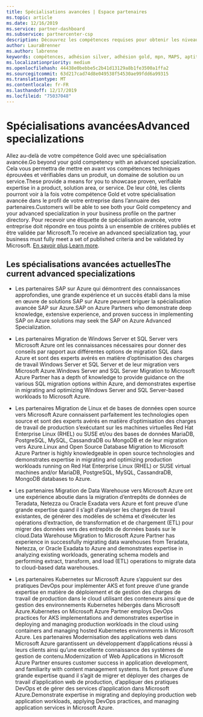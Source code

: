 ```yaml
---
title: Spécialisations avancées | Espace partenaires
ms.topic: article
ms.date: 12/16/2019
ms.service: partner-dashboard
ms.subservice: partnercenter-csp
description: Découvrez les compétences requises pour obtenir les niveaux d’adhésion Gold ou Silver.
author: LauraBrenner
ms.author: labrenne
keywords: compétences, adhésion silver, adhésion gold, mpn, MAPS, aptitude, Microsoft Partner Network, adhésion au réseau, spécialisations avancées
ms.localizationpriority: medium
ms.openlocfilehash: 44438e0bebbe5c2b41d13129a8b1fe3500a1ffa2
ms.sourcegitcommit: 63d217cad74d8e049538f54530ae99fdd6a99315
ms.translationtype: MT
ms.contentlocale: fr-FR
ms.lasthandoff: 12/17/2019
ms.locfileid: "75037048"
---
```

# <a name="advanced-specializations"></a><span data-ttu-id="6e2b5-104">Spécialisations avancées</span><span class="sxs-lookup"><span data-stu-id="6e2b5-104">Advanced specializations</span></span>

<span data-ttu-id="6e2b5-105">Allez au-delà de votre compétence Gold avec une spécialisation avancée.</span><span class="sxs-lookup"><span data-stu-id="6e2b5-105">Go beyond your gold competency with an advanced specialization.</span></span> <span data-ttu-id="6e2b5-106">Cela vous permettra de mettre en avant vos compétences techniques éprouvées et vérifiables dans un produit, un domaine de solution ou un service.</span><span class="sxs-lookup"><span data-stu-id="6e2b5-106">These provide a means for you to showcase proven, verifiable expertise in a product, solution area, or service.</span></span> <span data-ttu-id="6e2b5-107">De leur côté, les clients pourront voir à la fois votre compétence Gold et votre spécialisation avancée dans le profil de votre entreprise dans l’annuaire des partenaires.</span><span class="sxs-lookup"><span data-stu-id="6e2b5-107">Customers will be able to see both your Gold competency and your advanced specialization in your business profile on the partner directory.</span></span> <span data-ttu-id="6e2b5-108">Pour recevoir une étiquette de spécialisation avancée, votre entreprise doit répondre en tous points à un ensemble de critères publiés et être validée par Microsoft.</span><span class="sxs-lookup"><span data-stu-id="6e2b5-108">To receive an advanced specialization tag, your business must fully meet a set of published criteria and be validated by Microsoft.</span></span> <span data-ttu-id="6e2b5-109">[En savoir plus](https://partner.microsoft.com/membership/competencies#tab-content-2).</span><span class="sxs-lookup"><span data-stu-id="6e2b5-109">[Learn more](https://partner.microsoft.com/membership/competencies#tab-content-2).</span></span> 

## <a name="the-current-advanced-specializations"></a><span data-ttu-id="6e2b5-110">Les spécialisations avancées actuelles</span><span class="sxs-lookup"><span data-stu-id="6e2b5-110">The current advanced specializations</span></span>

- <span data-ttu-id="6e2b5-111">Les partenaires SAP sur Azure qui démontrent des connaissances approfondies, une grande expérience et un succès établi dans la mise en œuvre de solutions SAP sur Azure peuvent briguer la spécialisation avancée SAP sur Azure.</span><span class="sxs-lookup"><span data-stu-id="6e2b5-111">SAP on Azure Partners who demonstrate deep knowledge, extensive experience, and proven success in implementing SAP on Azure solutions may seek the SAP on Azure Advanced Specialization.</span></span>

- <span data-ttu-id="6e2b5-112">Les partenaires Migration de Windows Server et SQL Server vers Microsoft Azure ont les connaissances nécessaires pour donner des conseils par rapport aux différentes options de migration SQL dans Azure et sont des experts avérés en matière d’optimisation des charges de travail Windows Server et SQL Server et de leur migration vers Microsoft Azure.</span><span class="sxs-lookup"><span data-stu-id="6e2b5-112">Windows Server and SQL Server Migration to Microsoft Azure Partner has a depth of knowledge to provide guidance on the various SQL migration options within Azure, and demonstrates expertise in migrating and optimizing Windows Server and SQL Server-based workloads to Microsoft Azure.</span></span> 

- <span data-ttu-id="6e2b5-113">Les partenaires Migration de Linux et de bases de données open source vers Microsoft Azure connaissent parfaitement les technologies open source et sont des experts avérés en matière d’optimisation des charges de travail de production s’exécutant sur les machines virtuelles Red Hat Enterprise Linux (RHEL) ou SUSE et/ou des bases de données MariaDB, PostgreSQL, MySQL, CassandraDB ou MongoDB et de leur migration vers Azure.</span><span class="sxs-lookup"><span data-stu-id="6e2b5-113">Linux and Open Source Database Migration to Microsoft Azure Partner is highly knowledgeable in open source technologies and demonstrates expertise in migrating and optimizing production workloads running on Red Hat Enterprise Linux (RHEL) or SUSE virtual machines and/or MariaDB, PostgreSQL, MySQL, CassandraDB, MongoDB databases to Azure.</span></span>

- <span data-ttu-id="6e2b5-114">Les partenaires Migration de Data Warehouse vers Microsoft Azure ont une expérience aboutie dans la migration d’entrepôts de données de Teradata, Netezza ou Oracle Exadata vers Azure et font preuve d’une grande expertise quand il s’agit d’analyser les charges de travail existantes, de générer des modèles de schéma et d’exécuter les opérations d’extraction, de transformation et de chargement (ETL) pour migrer des données vers des entrepôts de données basés sur le cloud.</span><span class="sxs-lookup"><span data-stu-id="6e2b5-114">Data Warehouse Migration to Microsoft Azure Partner has experience in successfully migrating data warehouses from Teradata, Netezza, or Oracle Exadata to Azure and demonstrates expertise in analyzing existing workloads, generating schema models and performing extract, transform, and load (ETL) operations to migrate data to cloud-based data warehouses.</span></span>

- <span data-ttu-id="6e2b5-115">Les partenaires Kubernetes sur Microsoft Azure s’appuient sur des pratiques DevOps pour implémenter AKS et font preuve d’une grande expertise en matière de déploiement et de gestion des charges de travail de production dans le cloud utilisant des conteneurs ainsi que de gestion des environnements Kubernetes hébergés dans Microsoft Azure.</span><span class="sxs-lookup"><span data-stu-id="6e2b5-115">Kubernetes on Microsoft Azure Partner employs DevOps practices for AKS implementations and demonstrates expertise in deploying and managing production workloads in the cloud using containers and managing hosted Kubernetes environments in Microsoft Azure.</span></span>
<span data-ttu-id="6e2b5-116">Les partenaires Modernisation des applications web dans Microsoft Azure garantissent un développement d’applications réussi à leurs clients ainsi qu’une excellente connaissance des systèmes de gestion de contenu.</span><span class="sxs-lookup"><span data-stu-id="6e2b5-116">Modernization of Web Applications in Microsoft Azure Partner ensures customer success in application development, and familiarity with content management systems.</span></span> <span data-ttu-id="6e2b5-117">Ils font preuve d’une grande expertise quand il s’agit de migrer et déployer des charges de travail d’application web de production, d’appliquer des pratiques DevOps et de gérer des services d’application dans Microsoft Azure.</span><span class="sxs-lookup"><span data-stu-id="6e2b5-117">Demonstrate expertise in migrating and deploying production web application workloads, applying DevOps practices, and managing application services in Microsoft Azure.</span></span>
